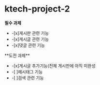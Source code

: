 # ktech-project-2
**필수 과제**
<ul>
  <li>-[x]게시판 관련 기능</li>
  <li>-[x]게시글 관련 기능</li>
  <li>-[x]댓글 관련 기능</li>
</ul> 
**도전 과제**
<ul>
  <li>-[x]게시글 추가기능(전체 게시판에 아직 미완성</li>
  <li>-[ ]헤시태그 기능</li>
  <li>-[ ]검색 관련 기능</li>
</ul> 

